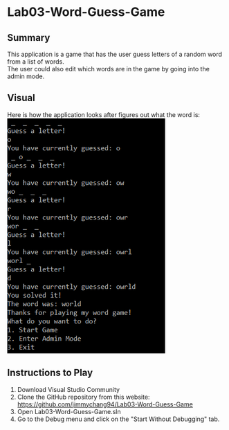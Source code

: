 # Lab03-Word-Guess-Game

## Summary
This application is a game that has the user guess letters of a random word from a list of words.  
The user could also edit which words are in the game by going into the admin mode.  

## Visual
Here is how the application looks after figures out what the word is:  
![Visual of the Word Guess Game](word_guess_game_visual.PNG)  

## Instructions to Play
1. Download Visual Studio Community  
2. Clone the GitHub repository from this website: https://github.com/jimmychang94/Lab03-Word-Guess-Game  
3. Open Lab03-Word-Guess-Game.sln
4. Go to the Debug menu and click on the "Start Without Debugging" tab.
